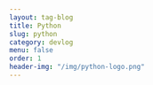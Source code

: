 ```yaml
---
layout: tag-blog
title: Python
slug: python
category: devlog
menu: false
order: 1
header-img: "/img/python-logo.png"
---
```

